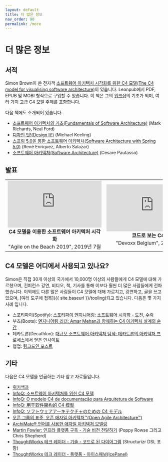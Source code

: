 ```yaml
---
layout: default
title: 더 많은 정보
nav_order: 90
permalink: /more
---
```


# 더 많은 정보

## 서적

Simon Brown이 쓴 전자책 [소프트웨어 아키텍처 시각화를 위한 C4 모델(The C4 model for visualising software architecture)](https://leanpub.com/visualising-software-architecture)이 있습니다. Leanpub에서 PDF, EPUB 및 MOBI 형식으로 구입할 수 있습니다.
이 책은 그의 [워크샵](https://simonbrown.je#workshop3)의 기초가 되며, 여러 가지 고급 C4 모델 주제를 포함합니다.

다음 책에도 소개되어 있습니다.

- [소프트웨어 아키텍처의 기초(Fundamentals of Software Architecture)](https://www.oreilly.com/library/view/fundamentals-of-software/9781492043447/) (Mark Richards, Neal Ford)
- [디자인 잇!(Design It!)](https://pragprog.com/titles/mkdsa/design-it/) (Michael Keeling)
- [스프링 5.0을 통한 소프트웨어 아키텍처(Software Architecture with Spring 5.0)](https://www.packtpub.com/free-ebook/software-architecture-with-spring-5-0/9781788992992) (René Enríquez, Alberto Salazar)
- [소프트웨어 아키텍처(Software Architecture)](https://leanpub.com/software-architecture) (Cesare Pautasso)

## 발표

<table style="text-align: center">
<tr>
<td>
<iframe src="https://www.youtube-nocookie.com/embed/x2-rSnhpw0g" title="YouTube video player" frameborder="0" allow="accelerometer; autoplay; clipboard-write; encrypted-media; gyroscope; picture-in-picture; web-share" allowfullscreen></iframe>
<br />
<b>C4 모델을 이용한 소프트웨어 아키텍처 시각화</b>
<br />
"Agile on the Beach 2019", 2019년 7월
</td>
<td>
<iframe src="https://www.youtube-nocookie.com/embed/LYzOc7vI-Uo" title="YouTube video player" frameborder="0" allow="accelerometer; autoplay; clipboard-write; encrypted-media; gyroscope; picture-in-picture; web-share" allowfullscreen></iframe>
<br />
<b>코드로 보는 C4 모델</b>
<br />"Devoxx Belgium", 2023년 10월
</td>
</tr>
</table>

## C4 모델은 어디에서 사용되고 있나요?

Simon은 직접 30개 이상의 국가에서 10,000명 이상의 사람들에게 C4 모델에 대해 가르쳤으며, 컨퍼런스 강연, 비디오, 책, 기사를 통해 이보다 훨씬 더 많은 사람들에게 전파했습니다.
이외에도 다른 많은 사람들이 C4 모델에 대해 가르치고, 강연하고, 글을 쓰고 있으며, [여러 도구에 접목]({{ site.baseurl }}/tooling)되고 있습니다.
다음은 몇 가지 사례 입니다.

- 스포티파이(Spotify): [스포티파이 엔지니어링: 소프트웨어 시각화 - 도전, 수락](https://engineering.atspotify.com/2022/07/software-visualization-challenge-accepted/)
- 부츠(Boots): [엔지니어링 리더: Amar Mehan과 함께하는 C4 아키텍처 설계의 순간](https://www.theengineeringleader.com/1946930/10648894-a-moment-on-c4-architectural-design-with-amar-mehan)
- 데카트론(Decathlon): [대규모 소프트웨어 아키텍처 탐색: 데카트론의 아키텍처 프로세스에서 얻은 인사이트](https://www.infoq.com/news/2024/07/decathlon-architecture-process/)
- 협업: [링크드인 포스트](https://www.linkedin.com/posts/popovdenys_diagramming-platforms-architecture-activity-7220039863813763073-1XQ3/)

## 기타

다음은 C4 모델을 언급하는 기타 참고 자료들입니다.

- [위키백과](https://en.wikipedia.org/wiki/C4_model)
- [InfoQ: 소프트웨어 아키텍처를 위한 C4 모델](https://www.infoq.com/articles/C4-architecture-model)
- [InfoQ: O modelo C4 de documentação para Arquitetura de Software](https://www.infoq.com/br/articles/C4-architecture-model)
- [InfoQ: 用于软件架构的 C4 模型](https://www.infoq.com/cn/articles/C4-architecture-model)
- [InfoQ: ソフトウェアアーキテクチャのための C4 モデル](https://www.infoq.com/jp/articles/C4-architecture-model)
- [오픈 그룹의 표준, 오픈 애자일 아키텍처™(Open Agile Architecture™)](https://publications.opengroup.org/c208)
- [ArchiMate® 언어를 사용한 애자일 아키텍처 모델링](https://publications.opengroup.org/g20e)
- [Martin Fowler: 인프라 플랫폼 구축 - 기술 비전 전달하기](https://martinfowler.com/articles/building-infrastructure-platform.html#CommunicateYourTechnicalVision) (Poppy Rowse 그리고 Chris Shepherd)
- [ThoughtWorks 테크 레이더 - 기술 - 코드로 된 다이어그램](https://www.thoughtworks.com/radar/techniques/diagrams-as-code) (Structurizr DSL 포함)
- [ThoughtWorks 테크 레이더 - 플랫폼 - 아이스패널(IcePanel)](https://www.thoughtworks.com/radar/platforms/icepanel)
